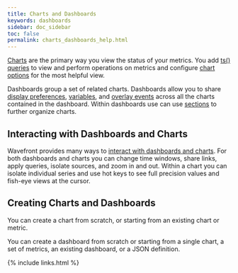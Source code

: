```yaml
---
title: Charts and Dashboards
keywords: dashboards
sidebar: doc_sidebar
toc: false
permalink: charts_dashboards_help.html
---
```

[Charts](https://community.wavefront.com/docs/DOC-1064) are the primary way you view the status of your metrics. You add [ts() queries](https://community.wavefront.com/docs/DOC-1019)
to view and perform operations on metrics and configure [chart options](https://community.wavefront.com/docs/DOC-1158) for the most helpful view.

Dashboards group a set of related charts. Dashboards allow you to share [display preferences](https://community.wavefront.com/docs/DOC-1068#jive_content_id_Setting_Dashboard_Preferences), [variables](https://community.wavefront.com/docs/DOC-1062), and [overlay events](https://community.wavefront.com/docs/DOC-1063) across all the charts contained in the dashboard.  Within dashboards use can use [sections](https://community.wavefront.com/docs/DOC-1068#jive_content_id_Configuring_Dashboard_Sections)
to further organize charts.

## Interacting with Dashboards and Charts

Wavefront provides many ways to [interact with dashboards and charts](https://community.wavefront.com/docs/DOC-1067). For both dashboards and charts you can change time windows, share links, apply queries, isolate sources, and zoom in and out. Within a chart you can isolate individual series and use hot keys to see full precision values and fish-eye views at the cursor.

## Creating Charts and Dashboards

You can create a chart from scratch, or starting from an existing chart or metric.

You can create a dashboard from scratch or starting from a single chart, a set of metrics, an existing dashboard, or a JSON definition.

{% include links.html %}
